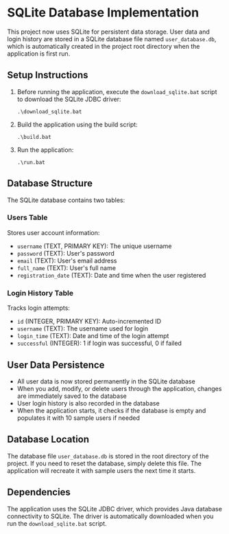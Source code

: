 # SQLite Database Implementation

This project now uses SQLite for persistent data storage. User data and login history are stored in a SQLite database file named `user_database.db`, which is automatically created in the project root directory when the application is first run.

## Setup Instructions

1. Before running the application, execute the `download_sqlite.bat` script to download the SQLite JDBC driver:
   ```
   .\download_sqlite.bat
   ```

2. Build the application using the build script:
   ```
   .\build.bat
   ```

3. Run the application:
   ```
   .\run.bat
   ```

## Database Structure

The SQLite database contains two tables:

### Users Table
Stores user account information:
- `username` (TEXT, PRIMARY KEY): The unique username
- `password` (TEXT): User's password
- `email` (TEXT): User's email address
- `full_name` (TEXT): User's full name
- `registration_date` (TEXT): Date and time when the user registered

### Login History Table
Tracks login attempts:
- `id` (INTEGER, PRIMARY KEY): Auto-incremented ID
- `username` (TEXT): The username used for login
- `login_time` (TEXT): Date and time of the login attempt
- `successful` (INTEGER): 1 if login was successful, 0 if failed

## User Data Persistence

- All user data is now stored permanently in the SQLite database
- When you add, modify, or delete users through the application, changes are immediately saved to the database
- User login history is also recorded in the database
- When the application starts, it checks if the database is empty and populates it with 10 sample users if needed

## Database Location

The database file `user_database.db` is stored in the root directory of the project. If you need to reset the database, simply delete this file. The application will recreate it with sample users the next time it starts.

## Dependencies

The application uses the SQLite JDBC driver, which provides Java database connectivity to SQLite. The driver is automatically downloaded when you run the `download_sqlite.bat` script. 